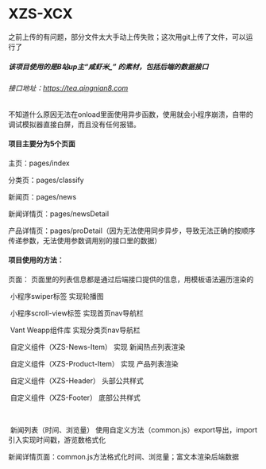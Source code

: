 # XZS-XCX
之前上传的有问题，部分文件太大手动上传失败；这次用git上传了文件，可以运行了


##### 该项目使用的是B站up主“咸虾米_” 的素材，包括后端的数据接口

###### 接口地址：https://tea.qingnian8.com



不知道什么原因无法在onload里面使用异步函数，使用就会小程序崩溃，自带的调试模拟器直接白屏，而且没有任何报错。



#### 项目主要分为5个页面

主页：pages/index

分类页：pages/classify

新闻页：pages/news

新闻详情页：pages/newsDetail

产品详情页：pages/proDetail（因为无法使用同步异步，导致无法正确的按顺序传递参数，无法使用参数调用别的接口里的数据）



#### 项目使用的方法：

页面：
  页面里的列表信息都是通过后端接口提供的信息，用模板语法遍历渲染的
  
​	小程序swiper标签 实现轮播图

​	小程序scroll-view标签 实现首页nav导航栏

​	Vant Weapp组件库 实现分类页nav导航栏

​	自定义组件（XZS-News-Item） 实现 新闻热点列表渲染

​	自定义组件（XZS-Product-Item） 实现 产品列表渲染

​	自定义组件（XZS-Header） 头部公共样式

​	自定义组件（XZS-Footer） 	底部公共样式

​	

​	新闻列表（时间、浏览量） 使用自定义方法（common.js）export导出，import引入实现时间戳，游览数格式化



​	新闻详情页面：common.js方法格式化时间、浏览量；富文本渲染后端数据

